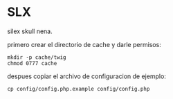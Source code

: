 SLX
===

silex skull nena.

primero crear el directorio de cache y darle permisos:

	mkdir -p cache/twig
	chmod 0777 cache

despues copiar el archivo de configuracion de ejemplo:

	cp config/config.php.example config/config.php

